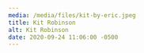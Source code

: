 ```yaml
---
media: /media/files/kit-by-eric.jpeg
title: Kit Robinson
alt: Kit Robinson
date: 2020-09-24 11:06:00 -0500
---
```


